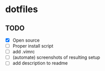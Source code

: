 # dotfiles

## TODO

- [x] Open source
- [ ] Proper install script
- [ ] add .vimrc
- [ ] (automate) screenshots of resulting setup
- [ ] add description to readme
